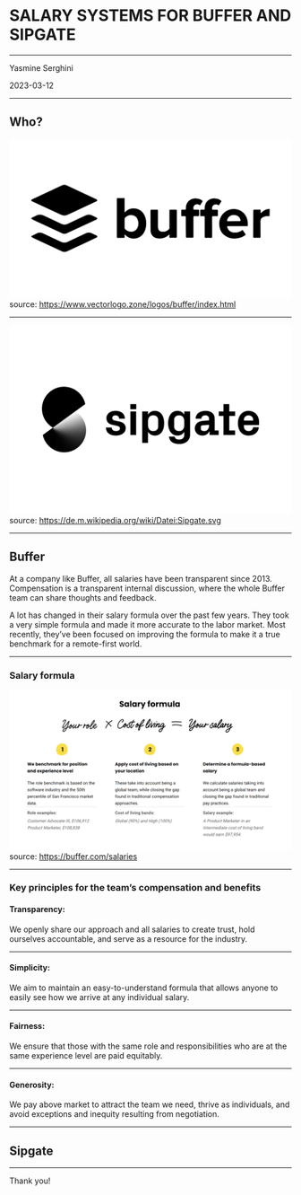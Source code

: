 # SALARY SYSTEMS FOR BUFFER AND SIPGATE

---

Yasmine Serghini

2023-03-12

---

## Who?

![LOGO B](Buffer-Logo.png)
source: https://www.vectorlogo.zone/logos/buffer/index.html

---

![LOGO S](Sipgate-Logo.wine.png)
source: https://de.m.wikipedia.org/wiki/Datei:Sipgate.svg

---

## Buffer

At a company like Buffer, all salaries have been transparent since 2013. Compensation is a transparent internal discussion, where the whole Buffer team can share thoughts and feedback.

A lot has changed in their salary formula over the past few years. They took a very simple formula and made it more accurate to the labor market. Most recently, they’ve been focused on improving the formula to make it a true benchmark for a remote-first world.

---

### Salary formula

![Buffer formula](Salary%20formula.png)
source: https://buffer.com/salaries

---

### Key principles for the team’s compensation and benefits

#### Transparency:

We openly share our approach and all salaries to create trust, hold ourselves accountable, and serve as a resource for the industry.

---

#### Simplicity:

We aim to maintain an easy-to-understand formula that allows anyone to easily see how we arrive at any individual salary.

---

#### Fairness:

We ensure that those with the same role and responsibilities who are at the same experience level are paid equitably.

---

#### Generosity:

We pay above market to attract the team we need, thrive as individuals, and avoid exceptions and inequity resulting from negotiation.

---

## Sipgate

---

Thank you!
